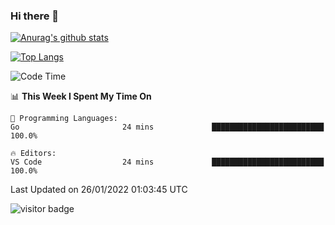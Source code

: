 ### Hi there 👋

<!--
**Akelio-zhang/akelio-zhang** is a ✨ _special_ ✨ repository because its `README.md` (this file) appears on your GitHub profile.

Here are some ideas to get you started:

- 🔭 I’m currently working on ...
- 🌱 I’m currently learning ...
- 👯 I’m looking to collaborate on ...
- 🤔 I’m looking for help with ...
- 💬 Ask me about ...
- 📫 How to reach me: ...
- 😄 Pronouns: ...
- ⚡ Fun fact: ...
-->

[![Anurag's github stats](https://github-readme-stats.vercel.app/api?username=akelio-zhang&show_icons=true&count_private=true)](https://github.com/anuraghazra/github-readme-stats)

[![Top Langs](https://github-readme-stats.vercel.app/api/top-langs/?username=akelio-zhang&layout=compact&hide=html)](https://github.com/anuraghazra/github-readme-stats)

<!--START_SECTION:waka-->
![Code Time](http://img.shields.io/badge/Code%20Time-25%20mins-blue)

📊 **This Week I Spent My Time On** 

```text
💬 Programming Languages: 
Go                       24 mins             █████████████████████████   100.0%

🔥 Editors: 
VS Code                  24 mins             █████████████████████████   100.0%

```


 Last Updated on 26/01/2022 01:03:45 UTC
<!--END_SECTION:waka-->

![visitor badge](https://visitor-badge.glitch.me/badge?page_id=akelio-zhang.README.md)
